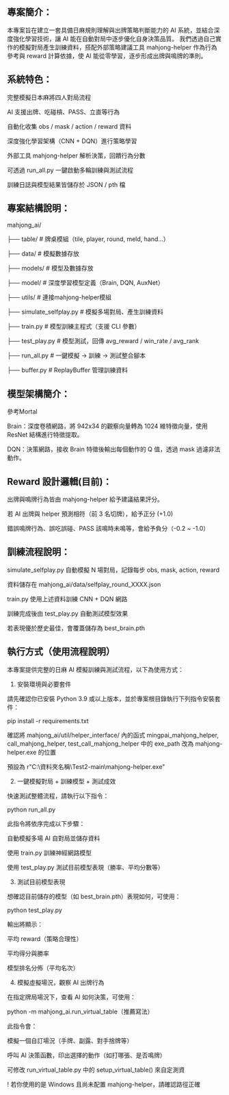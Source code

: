 ## 專案簡介：

  本專案旨在建立一套具備日麻規則理解與出牌策略判斷能力的 AI 系統，並結合深度強化學習技術，讓 AI 能在自動對局中逐步優化自身決策品質。
  我們透過自己實作的模擬對局產生訓練資料，搭配外部策略建議工具 mahjong-helper 作為行為參考與 reward 計算依據，使 AI 能從零學習，逐步形成出牌與鳴牌的準則。
  
## 系統特色：

  完整模擬日本麻將四人對局流程
  
  AI 支援出牌、吃碰槓、PASS、立直等行為
  
  自動化收集 obs / mask / action / reward 資料
  
  深度強化學習架構（CNN + DQN）進行策略學習
  
  外部工具 mahjong-helper 解析決策，回饋行為分數
  
  可透過 run_all.py 一鍵啟動多輪訓練與測試流程
  
  訓練日誌與模型結果皆儲存於 JSON / pth 檔
  

## 專案結構說明：

mahjong_ai/

├── table/                 # 牌桌模組（tile, player, round, meld, hand...）

├── data/                  # 模擬數據存放

├── models/                # 模型及數據存放

├── model/                 # 深度學習模型定義（Brain, DQN, AuxNet）

├── utils/                 # 連接mahjong-helper模組

├── simulate_selfplay.py   # 模擬多場對局、產生訓練資料

├── train.py               # 模型訓練主程式（支援 CLI 參數）

├── test_play.py           # 模型測試，回傳 avg_reward / win_rate / avg_rank

├── run_all.py             # 一鍵模擬 → 訓練 → 測試整合腳本

├── buffer.py              # ReplayBuffer 管理訓練資料


## 模型架構簡介：

  參考Mortal
  
  Brain：深度卷積網路，將 942x34 的觀察向量轉為 1024 維特徵向量，使用 ResNet 結構進行特徵提取。
  
  DQN：決策網路，接收 Brain 特徵後輸出每個動作的 Q 值，透過 mask 過濾非法動作。


## Reward 設計邏輯(目前)：

  出牌與鳴牌行為皆由 mahjong-helper 給予建議結果評分。
  
  若 AI 出牌與 helper 預測相符（前 3 名切牌），給予正分 (+1.0)
  
  錯誤鳴牌行為、誤吃誤碰、PASS 該鳴時未鳴等，會給予負分（-0.2 ~ -1.0）
  

## 訓練流程說明：

  simulate_selfplay.py 自動模擬 N 場對局，記錄每步 obs, mask, action, reward
  
  資料儲存在 mahjong_ai/data/selfplay_round_XXXX.json
  
  train.py 使用上述資料訓練 CNN + DQN 網路
  
  訓練完成後由 test_play.py 自動測試模型效果
  
  若表現優於歷史最佳，會覆蓋儲存為 best_brain.pth
  

## 執行方式（使用流程說明）
  本專案提供完整的日麻 AI 模擬訓練與測試流程，以下為使用方式：
  
  1. 安裝環境與必要套件

  請先確認你已安裝 Python 3.9 或以上版本，並於專案根目錄執行下列指令安裝套件：
  
  pip install -r requirements.txt

  確認將 mahjong_ai/util/helper_interface/ 內的函式 mingpai_mahjong_helper, call_mahjong_helper, test_call_mahjong_helper 中的 exe_path 改為 mahjong-helper.exe 的位置

  預設為 r"C:\資料夾名稱\Test2-main\mahjong-helper.exe"
  
  2. 一鍵模擬對局 + 訓練模型 + 測試成效

  快速測試整體流程，請執行以下指令：

  python run_all.py
  
  此指令將依序完成以下步驟：
  
  自動模擬多場 AI 自對局並儲存資料
  
  使用 train.py 訓練神經網路模型
  
  使用 test_play.py 測試目前模型表現（勝率、平均分數等）
  
  
  3. 測試目前模型表現

  想確認目前儲存的模型（如 best_brain.pth）表現如何，可使用：
  
  python test_play.py

  輸出將顯示：

  平均 reward（策略合理性）
  
  平均得分與勝率
  
  模型排名分佈（平均名次）
  
  
  4. 模擬虛擬場況，觀察 AI 出牌行為

  在指定牌局場況下，查看 AI 如何決策，可使用：
  
  python -m mahjong_ai.run_virtual_table（推薦寫法）
  
  此指令會：
  
  模擬一個自訂場況（手牌、副露、對手捨牌等）

  呼叫 AI 決策函數，印出選擇的動作（如打哪張、是否鳴牌）
  
  可修改 run_virtual_table.py 中的 setup_virtual_table() 來自定測資

  
  ! 若你使用的是 Windows 且尚未配置 mahjong-helper，請確認路徑正確

